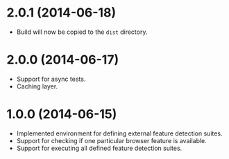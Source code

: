 # 2.0.1 (2014-06-18)

  * Build will now be copied to the `dist` directory.

# 2.0.0 (2014-06-17)

  * Support for async tests.
  * Caching layer.

# 1.0.0 (2014-06-15)

  * Implemented environment for defining external feature detection suites.
  * Support for checking if one particular browser feature is available.
  * Support for executing all defined feature detection suites.